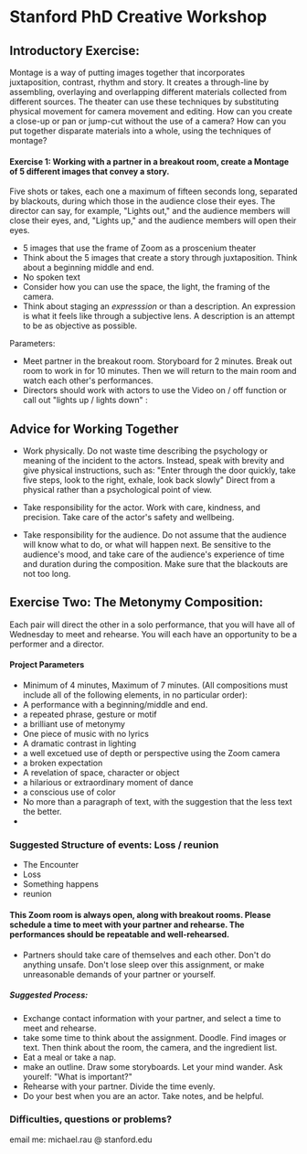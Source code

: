
# Stanford PhD Creative Workshop



## Introductory Exercise:

Montage is a way of putting images together that incorporates juxtaposition, contrast, rhythm and story. It creates a through-line by assembling, overlaying and overlapping different materials collected from different sources.
The theater can use these techniques by substituting physical movement for camera movement and editing. How can you create a close-up or pan or jump-cut without the use of a camera? How can you put together disparate materials into a whole, using the techniques of montage? 

#### Exercise 1: Working with a partner in a breakout room, create a Montage of 5 different images that convey a story.
Five shots or takes, each one a maximum of fifteen seconds long, separated by blackouts, during which those in the audience close their eyes. The director can say, for example, "Lights out," and the audience members will close their eyes, and, "Lights up," and the audience members will open their eyes.
- 5 images that use the frame of Zoom as a proscenium theater
- Think about the 5 images that create a story through juxtaposition. Think about a beginning middle and end. 
- No spoken text
- Consider how you can use the space, the light, the framing of the camera.
- Think about staging an *expresssion* or  than a description. An expression is what it feels like through a subjective lens. A description is an attempt to be as objective as possible.

Parameters:
- Meet partner in the breakout room. Storyboard for 2 minutes. Break out room to work in for 10 minutes. Then we will return to the main room and watch each other's performances. 
- Directors should work with actors to use the Video on / off function or call out "lights up / lights down" : 

## Advice for Working Together
- Work physically. Do not waste time describing the psychology or meaning of the incident to the actors. Instead, speak with brevity and give physical instructions, such as: "Enter through the door quickly, take five steps, look to the right, exhale, look back slowly" Direct from a physical rather than a psychological point of view. 

- Take responsibility for the actor. Work with care, kindness, and precision. Take care of the actor's safety and wellbeing.
- Take responsibility for the audience. Do not assume that the audience will know what to do, or what will happen next. Be sensitive to the audience's mood, and take care of the audience's experience of time and duration during the composition. Make sure that the blackouts are not too long. 



## Exercise Two: The Metonymy Composition:

 Each pair will direct the other in a solo performance, that you will have all of Wednesday to meet and rehearse. You will each have an opportunity to be a performer and a director. 

#### Project Parameters 
- Minimum of 4 minutes, Maximum of 7 minutes. 
(All compositions must include all of the following elements, in no particular order):
- A performance with a beginning/middle and end.
- a repeated phrase, gesture or motif
- a brilliant use of metonymy
- One piece of music with no lyrics
- A dramatic contrast in lighting
- a well excetued use of depth or perspective using the Zoom camera
- a broken expectation
- A revelation of space, character or object
- a hilarious or extraordinary moment of dance
- a conscious use of color
- No more than a paragraph of text, with the suggestion that the less text the better.
- 

### Suggested Structure of events: Loss / reunion
- The Encounter
- Loss
- Something happens
- reunion

#### This Zoom room is always open, along with breakout rooms. Please schedule a time to meet with your partner and rehearse. The performances should be repeatable and well-rehearsed. 
- Partners should take care of themselves and each other. Don't do anything unsafe. Don't lose sleep over this assignment, or make unreasonable demands of your partner or yourself. 
##### Suggested Process: 
- Exchange contact information with your partner, and select a time to meet and rehearse. 
- take some time to think about the assignment. Doodle. Find images or text. Then think about the room, the camera, and the ingredient list.
- Eat a meal or take a nap.
- make an outline. Draw some storyboards. Let your mind wander. Ask yourelf: "What is important?" 
- Rehearse with your partner. Divide the time evenly. 
- Do your best when you are an actor. Take notes, and be helpful.

### Difficulties, questions or problems? 
email me: michael.rau @ stanford.edu

